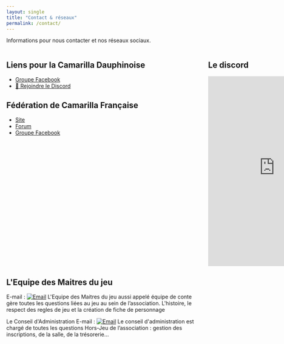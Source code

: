 ```yaml
---
layout: single
title: "Contact & réseaux"
permalink: /contact/
---
```

Informations pour nous contacter et nos réseaux sociaux.
<div style="display: grid; grid-template-columns: 1fr 1fr; gap: 2rem;">
  <!-- Colonne Liens utiles -->
  <div style="min-width:500px">
    <h2>Liens pour la Camarilla Dauphinoise</h2>
    <ul>
      <li><a href="https://www.facebook.com/camarilla.dauphinoise">Groupe Facebook</a></li>
      <li><a href="https://discord.gg/wTGMEGVcWk" target="_blank">💬 Rejoindre le Discord</a></li>
    </ul>
    <h2>Fédération de Camarilla Française</h2>
    <ul>
      <li><a href="https://camarilla-fr.com/">Site</a></li>
      <li><a href="http://www.camarilla-fr.com/forum/index.php">Forum</a></li>
      <li><a href="https://www.facebook.com/Federation.Camarilla.France/">Groupe Facebook</a></li>
    </ul>
  </div>
    <!-- Colonne Widget Discord -->
  <div style="width:100%">
    <h2>Le discord</h2>
<iframe src="https://discord.com/widget?id=626455168116064297&theme=dark" width="350" height="500" allowtransparency="true" frameborder="0" sandbox="allow-popups allow-popups-to-escape-sandbox allow-same-origin allow-scripts"></iframe>
  </div>
</div>

  
## L'Equipe des Maitres du jeu
E-mail : [![Email](https://img.shields.io/badge/Email-me%40example.com-blue?style=for-the-badge&logo=gmail&logoColor=white)](mailto:conte.grenoble@gmail.com)
L'Equipe des Maitres du jeu aussi appelé équipe de conte gère toutes les questions liées au jeu au sein de l’association. L'histoire, le respect des regles de jeu et la création de fiche de personnage 


Le Conseil d'Administration
E-mail : [![Email](https://img.shields.io/badge/Email-me%40example.com-blue?style=for-the-badge&logo=gmail&logoColor=white)](mailto:ca.gratianopolis@gmail.com)
Le conseil d'administration est chargé de toutes les questions Hors-Jeu de l’association : gestion des inscriptions, de la salle, de la trésorerie…
